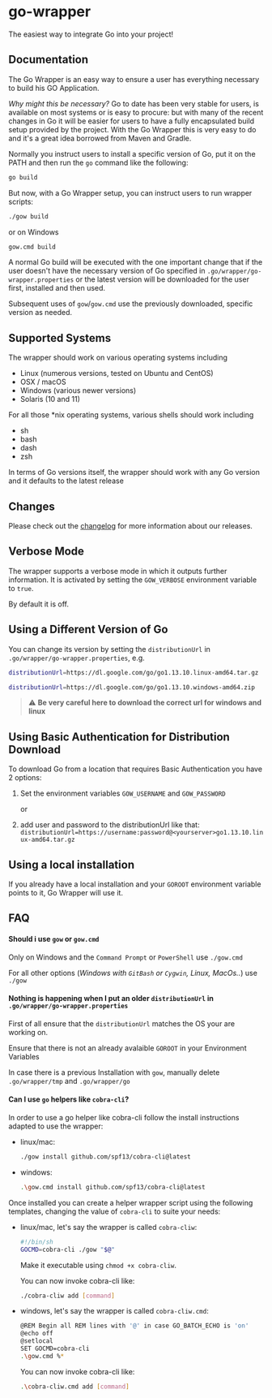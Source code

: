 # go-wrapper
The easiest way to integrate Go into your project!


## Documentation

The Go Wrapper is an easy way to ensure a user has
everything necessary to build his GO Application.

_Why might this be necessary?_ Go to date has been very stable for users, is
available on most systems or is easy to procure: but with many of the recent
changes in Go it will be easier for users to have a fully encapsulated build
setup provided by the project. With the Go Wrapper this is very easy to do
and it's a great idea borrowed from Maven and Gradle.

Normally you instruct users to install a specific version of Go, put
it on the PATH and then run the `go` command like the following:

```bash
go build 
```

But now, with a Go Wrapper setup, you can instruct users to run wrapper
scripts:

```bash
./gow build
```

or on Windows

```bash
gow.cmd build
```

A normal Go build will be executed with the one important change that if the
user doesn't have the necessary version of Go specified in
`.go/wrapper/go-wrapper.properties` or the latest version will be downloaded for the user
first, installed and then used.

Subsequent uses of `gow`/`gow.cmd` use the previously downloaded, specific
version as needed.

## Supported Systems

The wrapper should work on various operating systems including

* Linux (numerous versions, tested on Ubuntu and CentOS)
* OSX / macOS
* Windows (various newer versions)
* Solaris (10 and 11)

For all those *nix operating systems, various shells should work including

* sh
* bash
* dash
* zsh

In terms of Go versions itself, the wrapper should work with any Go
version and it defaults to the latest release


## Changes

Please check out the [changelog](./CHANGELOG.md) for more information about our
releases.

## Verbose Mode

The wrapper supports a verbose mode in which it outputs further information. It
is activated by setting the `GOW_VERBOSE` environment variable to `true`.

By default it is off.

## Using a Different Version of Go

You can change its version by setting the `distributionUrl` in
`.go/wrapper/go-wrapper.properties`, e.g.

```bash
distributionUrl=https://dl.google.com/go/go1.13.10.linux-amd64.tar.gz
```
```bash
distributionUrl=https://dl.google.com/go/go1.13.10.windows-amd64.zip
```
> :warning: **Be very careful here to download the correct url for windows and linux** 

## Using Basic Authentication for Distribution Download

To download Go from a location that requires Basic Authentication you have 2
options:

1. Set the environment variables `GOW_USERNAME` and `GOW_PASSWORD`

    or

2. add user and password to the distributionUrl like that:
`distributionUrl=https://username:password@<yourserver>go1.13.10.linux-amd64.tar.gz`


## Using a local installation

If you already have a local installation and your `GOROOT` environment variable points 
to it, Go Wrapper will use it.

## FAQ

#### Should i use `gow` or `gow.cmd`

Only on Windows and the `Command Prompt` or `PowerShell` use `./gow.cmd`

For all other options (_Windows with `GitBash` or `Cygwin`, Linux, MacOs.._) use `./gow`

#### Nothing is happening when I put an older `distributionUrl` in `.go/wrapper/go-wrapper.properties`

First of all ensure that  the `distributionUrl` matches the OS your are working on.

Ensure that there is not an already avalaible `GOROOT` in your Environment Variables

In case there is a previous Installation with `gow`, manually delete `.go/wrapper/tmp` and `.go/wrapper/go`

#### Can I use `go` helpers like `cobra-cli`?

In order to use a go helper like cobra-cli follow the install instructions adapted to use the wrapper:
* linux/mac:
    ```bash
    ./gow install github.com/spf13/cobra-cli@latest
    ```
* windows:
    ```bash
    .\gow.cmd install github.com/spf13/cobra-cli@latest
    ```
Once installed you can create a helper wrapper script using the following templates, changing the value of `cobra-cli` to suite your needs:
* linux/mac, let's say the wrapper is called `cobra-cliw`:
    ```bash
    #!/bin/sh
    GOCMD=cobra-cli ./gow "$@"
    ```
    Make it executable using `chmod +x cobra-cliw`.

    You can now invoke cobra-cli like:
    ```bash
    ./cobra-cliw add [command]
    ```
* windows, let's say the wrapper is called `cobra-cliw.cmd`:
    ```bash
    @REM Begin all REM lines with '@' in case GO_BATCH_ECHO is 'on'
    @echo off
    @setlocal
    SET GOCMD=cobra-cli
    .\gow.cmd %*
    ```

    You can now invoke cobra-cli like:
    ```bash
    .\cobra-cliw.cmd add [command]
    ```
